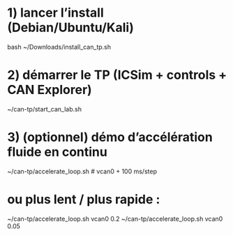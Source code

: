 # 1) lancer l’install (Debian/Ubuntu/Kali)
bash ~/Downloads/install_can_tp.sh

# 2) démarrer le TP (ICSim + controls + CAN Explorer)
~/can-tp/start_can_lab.sh

# 3) (optionnel) démo d’accélération fluide en continu
~/can-tp/accelerate_loop.sh         # vcan0 + 100 ms/step
# ou plus lent / plus rapide :
~/can-tp/accelerate_loop.sh vcan0 0.2
~/can-tp/accelerate_loop.sh vcan0 0.05
